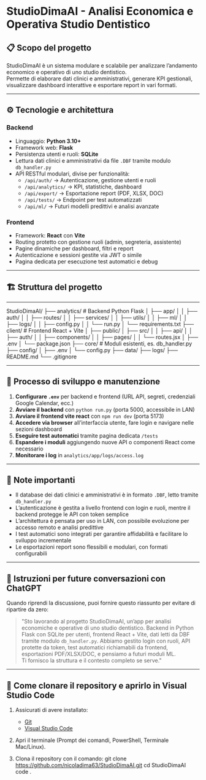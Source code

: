 # StudioDimaAI - Analisi Economica e Operativa Studio Dentistico

## 📋 Scopo del progetto
StudioDimaAI è un sistema modulare e scalabile per analizzare l’andamento economico e operativo di uno studio dentistico.  
Permette di elaborare dati clinici e amministrativi, generare KPI gestionali, visualizzare dashboard interattive e esportare report in vari formati.

---

## ⚙️ Tecnologie e architettura

### Backend
- Linguaggio: **Python 3.10+**
- Framework web: **Flask**
- Persistenza utenti e ruoli: **SQLite**
- Lettura dati clinici e amministrativi da file `.DBF` tramite modulo `db_handler.py`
- API RESTful modulari, divise per funzionalità:
  - `/api/auth/` → Autenticazione, gestione utenti e ruoli
  - `/api/analytics/` → KPI, statistiche, dashboard
  - `/api/export/` → Esportazione report (PDF, XLSX, DOC)
  - `/api/tests/` → Endpoint per test automatizzati
  - `/api/ml/` → Futuri modelli predittivi e analisi avanzate

### Frontend
- Framework: **React** con **Vite**
- Routing protetto con gestione ruoli (admin, segreteria, assistente)
- Pagine dinamiche per dashboard, filtri e report
- Autenticazione e sessioni gestite via JWT o simile
- Pagina dedicata per esecuzione test automatici e debug

---

## 🏗️ Struttura del progetto
---

StudioDimaAI/
├── analytics/ # Backend Python Flask
│ ├── app/
│ │ ├── auth/
│ │ ├── routes/
│ │ ├── services/
│ │ ├── utils/
│ │ ├── ml/
│ │ ├── logs/
│ │ ├── config.py
│ │ └── run.py
│ └── requirements.txt
├── client/ # Frontend React + Vite
│ ├── public/
│ ├── src/
│ │ ├── api/
│ │ ├── auth/
│ │ ├── components/
│ │ ├── pages/
│ │ └── routes.jsx
│ ├── .env
│ └── package.json
├── core/ # Moduli esistenti, es. db_handler.py
├── config/
│ ├── .env
│ └── config.py
├── data/
├── logs/
├── README.md
└── .gitignore

---

## 🔄 Processo di sviluppo e manutenzione

1. **Configurare `.env`** per backend e frontend (URL API, segreti, credenziali Google Calendar, ecc.)
2. **Avviare il backend** con `python run.py` (porta 5000, accessibile in LAN)
3. **Avviare il frontend vite react** con `npm run dev` (porta 5173)
4. **Accedere via browser** all’interfaccia utente, fare login e navigare nelle sezioni dashboard
5. **Eseguire test automatici** tramite pagina dedicata `/tests`
6. **Espandere i moduli** aggiungendo nuove API o componenti React come necessario
7. **Monitorare i log** in `analytics/app/logs/access.log`

---

## 📌 Note importanti

- Il database dei dati clinici e amministrativi è in formato `.DBF`, letto tramite `db_handler.py`
- L’autenticazione è gestita a livello frontend con login e ruoli, mentre il backend protegge le API con token semplice
- L’architettura è pensata per uso in LAN, con possibile evoluzione per accesso remoto e analisi predittive
- I test automatici sono integrati per garantire affidabilità e facilitare lo sviluppo incrementale
- Le esportazioni report sono flessibili e modulari, con formati configurabili

---

## 🧰 Istruzioni per future conversazioni con ChatGPT

Quando riprendi la discussione, puoi fornire questo riassunto per evitare di ripartire da zero:

> "Sto lavorando al progetto StudioDimaAI, un’app per analisi economiche e operative di uno studio dentistico. Backend in Python Flask con SQLite per utenti, frontend React + Vite, dati letti da DBF tramite modulo `db_handler.py`. Abbiamo gestito login con ruoli, API protette da token, test automatici richiamabili da frontend, esportazioni PDF/XLSX/DOC, e pensiamo a futuri moduli ML.  
> Ti fornisco la struttura e il contesto completo se serve."

---

## 🚀 Come clonare il repository e aprirlo in Visual Studio Code

1. Assicurati di avere installato:
   - [Git](https://git-scm.com/downloads)
   - [Visual Studio Code](https://code.visualstudio.com/)

2. Apri il terminale (Prompt dei comandi, PowerShell, Terminale Mac/Linux).

3. Clona il repository con il comando:
   git clone https://github.com/nicoladima63/StudioDimaAI.git
   cd StudioDimaAI
   code .

